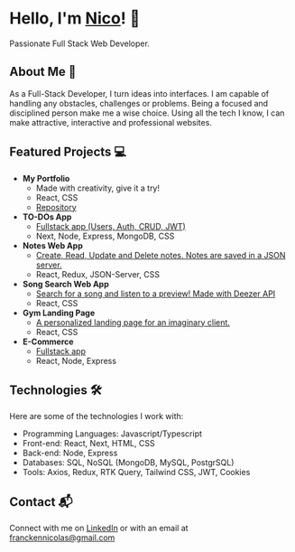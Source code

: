 # Hello, I'm <a href="https://www.linkedin.com/in/nicolas-francken">Nico<a/>! 👋
Passionate Full Stack Web Developer.

## About Me 🚀
As a Full-Stack Developer, I turn ideas into interfaces. I am capable of handling any obstacles, challenges or problems. Being a focused and disciplined person make me a wise choice. Using all the tech I know, I can make attractive, interactive and professional websites.

## Featured Projects 💻
- <b>My Portfolio</b>
  - Made with creativity, give it a try!
  - React, CSS
  - [Repository](https://github.com/NicolasFrancken/Portfolio)
- <b>TO-DOs App</b>
  - [Fullstack app (Users, Auth, CRUD, JWT)](https://github.com/NicolasFrancken/TO-DOs)
  - Next, Node, Express, MongoDB, CSS
- <b>Notes Web App</b>
  - [Create, Read, Update and Delete notes. Notes are saved in a JSON server.](https://github.com/NicolasFrancken/NoteCloud)
  - React, Redux, JSON-Server, CSS
- <b>Song Search Web App</b>
  - [Search for a song and listen to a preview! Made with Deezer API](https://github.com/NicolasFrancken/Songy)
  - React, CSS
- <b>Gym Landing Page</b>
  - [A personalized landing page for an imaginary client.](https://github.com/NicolasFrancken/GYMATE)
  - React, CSS
- <b>E-Commerce</b>
  - [Fullstack app](https://github.com/NicolasFrancken/ShoppingPage)
  - React, Node, Express

## Technologies 🛠️
Here are some of the technologies I work with:

- Programming Languages: Javascript/Typescript
- Front-end: React, Next, HTML, CSS
- Back-end: Node, Express
- Databases: SQL, NoSQL (MongoDB, MySQL, PostgrSQL)
- Tools: Axios, Redux, RTK Query, Tailwind CSS, JWT, Cookies

## Contact 📬
Connect with me on [LinkedIn](https://www.linkedin.com/in/nicolas-francken) or with an email at franckennicolas@gmail.com




